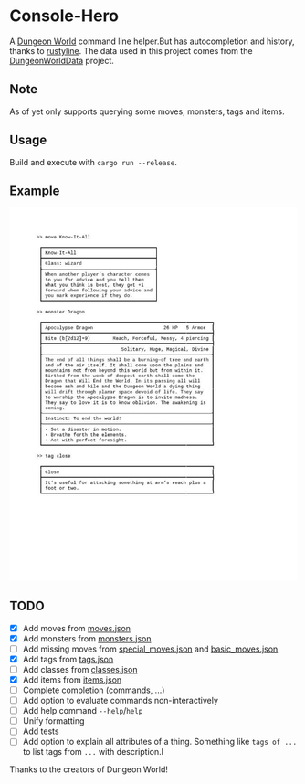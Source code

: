 # Console-Hero

A [Dungeon World](http://www.dungeon-world.com/) command line helper.But has autocompletion and history, thanks to [rustyline](https://github.com/kkawakam/rustyline).
The data used in this project comes from the [DungeonWorldData](https://github.com/Vindexus/DungeonWorldData) project.

## Note

As of yet only supports querying some moves, monsters, tags and items.

## Usage

Build and execute with `cargo run --release`.

## Example

![Usage example](screenshot/screenshot.jpg)


## TODO

- [x] Add moves from [moves.json](data/moves.json)
- [x] Add monsters from [monsters.json](data/monsters.json)
- [ ] Add missing moves from [special_moves.json](data/special_moves.json) and [basic_moves.json](data/basic_moves.json)
- [x] Add tags from [tags.json](data/tags.json)
- [ ] Add classes from [classes.json](data/classes.json)
- [x] Add items from [items.json](data/items.json)
- [ ] Complete completion (commands, ...)
- [ ] Add option to evaluate commands non-interactively
- [ ] Add help command `--help`/`help`
- [ ] Unify formatting
- [ ] Add tests
- [ ] Add option to explain all attributes of a thing.
      Something like `tags of ...` to list tags from `...` with description.I

Thanks to the creators of Dungeon World!
